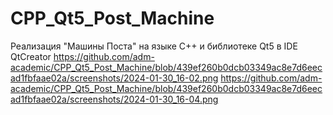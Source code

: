# CPP_Qt5_Post_Machine
Реализация "Машины Поста" на языке C++ и библиотеке Qt5 в IDE QtCreator
https://github.com/adm-academic/CPP_Qt5_Post_Machine/blob/439ef260b0dcb03349ac8e7d6eecad1fbfaae02a/screenshots/2024-01-30_16-02.png
https://github.com/adm-academic/CPP_Qt5_Post_Machine/blob/439ef260b0dcb03349ac8e7d6eecad1fbfaae02a/screenshots/2024-01-30_16-04.png
